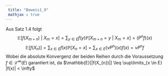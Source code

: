 ```yaml
---
 title: "Beweis1_9"
 mathjax : true
---
```

Aus Satz 1.4 folgt
$$\mathbb{E}[f(X_{m+n}) \: | \: X_{m} = x] = \sum_{y \in E} f(y)\mathbb{P}[X_{m+n} = y \: | \: X_{m} = x] = (P^{n}f)(x)$$
$$\mathbb{E}[f(X_{n})] = \sum_{x \in E} f(x) \mathbb{P}[X_{n} = x] = \sum_{x \in E} (\nu P^{n})(x) f(x) = \nu P^{n}f$$
Wobei die absolute Konvergenz der beiden Reihen durch die Voraussetzung
$f \in \mathcal{L}^{\infty}(E)$ garantiert ist, da
$\mathbb{E}[|f(X_{n})|] \leq \sup\limits_{x \in E} |f(x)| < \infty$
